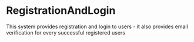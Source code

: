 # RegistrationAndLogin
This system provides registration and login to users - it also provides email verification for every successful registered users

